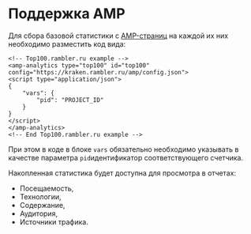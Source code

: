 # Поддержка AMP

Для сбора базовой статистики с [AMP-страниц](https://www.ampproject.org/) на каждой их них необходимо разместить код вида:

```
<!-- Top100.rambler.ru example -->
<amp-analytics type="top100" id="top100" config="https://kraken.rambler.ru/amp/config.json">
<script type="application/json">
{
    "vars": {
        "pid": "PROJECT_ID"
    }
}
</script>
</amp-analytics>
<!-- End Top100.rambler.ru example -->
```

При этом в коде в блоке `vars` обязательно необходимо указывать в качестве параметра `pid`идентификатор соответствующего счетчика.

Накопленная статистика будет доступна для просмотра в отчетах:

* Посещаемость,
* Технологии,
* Содержание,
* Аудитория,
* Источники трафика.
